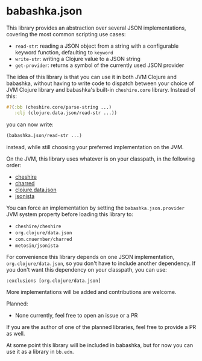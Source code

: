 # babashka.json

This library provides an abstraction over several JSON implementations, covering the most common scripting use cases:

- `read-str`: reading a JSON object from a string with a configurable keyword function, defaulting to `keyword`
- `write-str`: writing a Clojure value to a JSON string
- `get-provider`: returns a symbol of the currently used JSON provider

The idea of this library is that you can use it in both JVM Clojure and
babashka, without having to write code to dispatch between your choice of JVM
Clojure library and babashka's built-in `cheshire.core` library. Instead of this:

``` clojure
#?(:bb (cheshire.core/parse-string ...)
   :clj (clojure.data.json/read-str ...))
```

you can now write:

``` clojure
(babashka.json/read-str ...)
```

instead, while still choosing your preferred implementation on the JVM.

On the JVM, this library uses whatever is on your classpath, in the following order:

- [cheshire](https://github.com/dakrone/cheshire)
- [charred](https://github.com/cnuernber/charred)
- [clojure.data.json](https://github.com/clojure/data.json)
- [jsonista](https://github.com/metosin/jsonista)

You can force an implementation by setting the `babashka.json.provider` JVM
system property before loading this library to:

- `cheshire/cheshire`
- `org.clojure/data.json`
- `com.cnuernber/charred`
- `metosin/jsonista`

For convenience this library depends on one JSON implementation,
`org.clojure/data.json`, so you don't have to include another dependency. If you don't want this dependency on your classpath, you can use:

```
:exclusions [org.clojure/data.json]
```

More implementations will be added and contributions are welcome.

Planned:

- None currently, feel free to open an issue or a PR

If you are the author of one of the planned libraries, feel free to provide a PR as well.

At some point this library will be included in babashka, but for now you can use it as a library in `bb.edn`.
